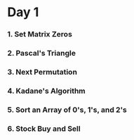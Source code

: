 # Day 1

### 1. Set Matrix Zeros

### 2. Pascal's Triangle

### 3. Next Permutation

### 4. Kadane's Algorithm

### 5. Sort an Array of 0's, 1's, and 2's

### 6. Stock Buy and Sell
